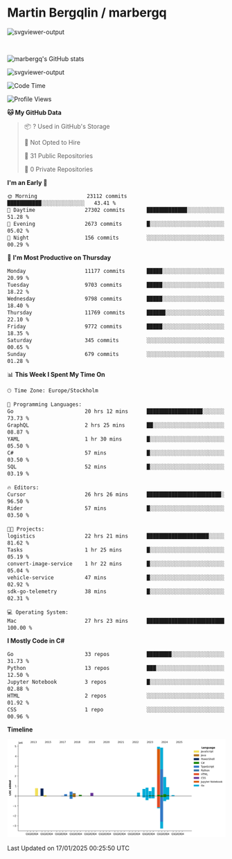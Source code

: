 # Martin Bergqlin / marbergq

![svgviewer-output](https://user-images.githubusercontent.com/2405410/206014777-22d41ecb-c24f-421d-b7d9-bba2cb5bb0de.svg)

<br>

<!--- [![Martin's Week](https://github-readme-stats.vercel.app/api/wakatime?username=marbergq&theme=dark)](https://github.com/anuraghazra/github-readme-stats) -->

![marbergq's GitHub stats](https://github-readme-stats.vercel.app/api?username=marbergq&count_private=true&show_icons=true)

![svgviewer-output](https://wakatime.com/badge/user/3f0a2069-6683-4e19-9a4a-7d21ea815067.svg)

<!--START_SECTION:waka-->
![Code Time](http://img.shields.io/badge/Code%20Time-4%2C717%20hrs%2034%20mins-blue)

![Profile Views](http://img.shields.io/badge/Profile%20Views-0-blue)

**🐱 My GitHub Data** 

> 📦 ? Used in GitHub's Storage 
 > 
> 🚫 Not Opted to Hire
 > 
> 📜 31 Public Repositories 
 > 
> 🔑 0 Private Repositories 
 > 
**I'm an Early 🐤** 

```text
🌞 Morning                23112 commits       ███████████░░░░░░░░░░░░░░   43.41 % 
🌆 Daytime                27302 commits       █████████████░░░░░░░░░░░░   51.28 % 
🌃 Evening                2673 commits        █░░░░░░░░░░░░░░░░░░░░░░░░   05.02 % 
🌙 Night                  156 commits         ░░░░░░░░░░░░░░░░░░░░░░░░░   00.29 % 
```
📅 **I'm Most Productive on Thursday** 

```text
Monday                   11177 commits       █████░░░░░░░░░░░░░░░░░░░░   20.99 % 
Tuesday                  9703 commits        █████░░░░░░░░░░░░░░░░░░░░   18.22 % 
Wednesday                9798 commits        █████░░░░░░░░░░░░░░░░░░░░   18.40 % 
Thursday                 11769 commits       ██████░░░░░░░░░░░░░░░░░░░   22.10 % 
Friday                   9772 commits        █████░░░░░░░░░░░░░░░░░░░░   18.35 % 
Saturday                 345 commits         ░░░░░░░░░░░░░░░░░░░░░░░░░   00.65 % 
Sunday                   679 commits         ░░░░░░░░░░░░░░░░░░░░░░░░░   01.28 % 
```


📊 **This Week I Spent My Time On** 

```text
🕑︎ Time Zone: Europe/Stockholm

💬 Programming Languages: 
Go                       20 hrs 12 mins      ██████████████████░░░░░░░   73.73 % 
GraphQL                  2 hrs 25 mins       ██░░░░░░░░░░░░░░░░░░░░░░░   08.87 % 
YAML                     1 hr 30 mins        █░░░░░░░░░░░░░░░░░░░░░░░░   05.50 % 
C#                       57 mins             █░░░░░░░░░░░░░░░░░░░░░░░░   03.50 % 
SQL                      52 mins             █░░░░░░░░░░░░░░░░░░░░░░░░   03.19 % 

🔥 Editors: 
Cursor                   26 hrs 26 mins      ████████████████████████░   96.50 % 
Rider                    57 mins             █░░░░░░░░░░░░░░░░░░░░░░░░   03.50 % 

🐱‍💻 Projects: 
logistics                22 hrs 21 mins      ████████████████████░░░░░   81.62 % 
Tasks                    1 hr 25 mins        █░░░░░░░░░░░░░░░░░░░░░░░░   05.19 % 
convert-image-service    1 hr 22 mins        █░░░░░░░░░░░░░░░░░░░░░░░░   05.04 % 
vehicle-service          47 mins             █░░░░░░░░░░░░░░░░░░░░░░░░   02.92 % 
sdk-go-telemetry         38 mins             █░░░░░░░░░░░░░░░░░░░░░░░░   02.31 % 

💻 Operating System: 
Mac                      27 hrs 23 mins      █████████████████████████   100.00 % 
```

**I Mostly Code in C#** 

```text
Go                       33 repos            ████████░░░░░░░░░░░░░░░░░   31.73 % 
Python                   13 repos            ███░░░░░░░░░░░░░░░░░░░░░░   12.50 % 
Jupyter Notebook         3 repos             █░░░░░░░░░░░░░░░░░░░░░░░░   02.88 % 
HTML                     2 repos             ░░░░░░░░░░░░░░░░░░░░░░░░░   01.92 % 
CSS                      1 repo              ░░░░░░░░░░░░░░░░░░░░░░░░░   00.96 % 
```



**Timeline**

![Lines of Code chart](https://raw.githubusercontent.com/marbergq/marbergq/main/assets/bar_graph.png)


 Last Updated on 17/01/2025 00:25:50 UTC
<!--END_SECTION:waka-->
